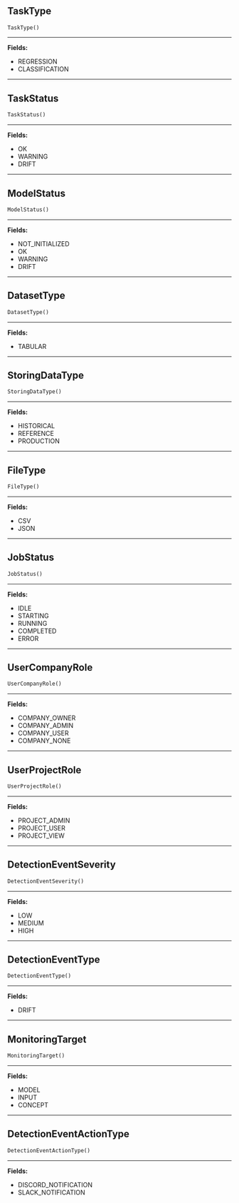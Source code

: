 #


## TaskType
```python 
TaskType()
```


---
**Fields:**

- REGRESSION
- CLASSIFICATION

----


## TaskStatus
```python 
TaskStatus()
```


---
**Fields:**

- OK
- WARNING
- DRIFT

----


## ModelStatus
```python 
ModelStatus()
```


---
**Fields:**

- NOT_INITIALIZED
- OK
- WARNING
- DRIFT

----


## DatasetType
```python 
DatasetType()
```


---
**Fields:**

- TABULAR

----


## StoringDataType
```python 
StoringDataType()
```


---
**Fields:**

- HISTORICAL
- REFERENCE
- PRODUCTION

----


## FileType
```python 
FileType()
```


---
**Fields:**

- CSV
- JSON

----


## JobStatus
```python 
JobStatus()
```


---
**Fields:**

- IDLE
- STARTING
- RUNNING
- COMPLETED
- ERROR

----


## UserCompanyRole
```python 
UserCompanyRole()
```


---
**Fields:**

- COMPANY_OWNER
- COMPANY_ADMIN
- COMPANY_USER
- COMPANY_NONE

----


## UserProjectRole
```python 
UserProjectRole()
```


---
**Fields:**

- PROJECT_ADMIN
- PROJECT_USER
- PROJECT_VIEW

----


## DetectionEventSeverity
```python 
DetectionEventSeverity()
```


---
**Fields:**

- LOW
- MEDIUM
- HIGH

----


## DetectionEventType
```python 
DetectionEventType()
```


---
**Fields:**

- DRIFT

----


## MonitoringTarget
```python 
MonitoringTarget()
```


---
**Fields:**

- MODEL
- INPUT
- CONCEPT

----


## DetectionEventActionType
```python 
DetectionEventActionType()
```


---
**Fields:**

- DISCORD_NOTIFICATION
- SLACK_NOTIFICATION
